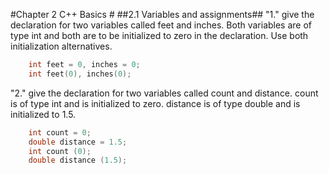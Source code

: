#Chapter 2 C++ Basics #
##2.1 Variables and assignments##
"1." give the declaration for two variables called feet and inches. Both variables are of type int and both are to be initialized to zero in the declaration. Use both initialization alternatives.
``` cpp
    int feet = 0, inches = 0;
    int feet(0), inches(0);
```

"2." give the declaration for two variables called count and distance. count is of type int and is initialized to zero. distance is of type double and is initialized to 1.5.
``` cpp
    int count = 0;
    double distance = 1.5;
    int count (0);
    double distance (1.5);
```
